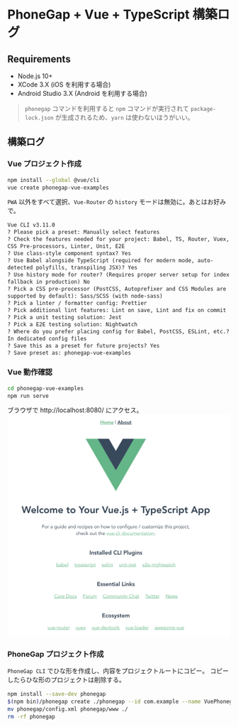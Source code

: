 # PhoneGap + Vue + TypeScript 構築ログ

## Requirements

- Node.js 10+
- XCode 3.X (iOS を利用する場合)
- Android Studio 3.X (Android を利用する場合)

> `phonegap` コマンドを利用すると `npm` コマンドが実行されて `package-lock.json` が生成されるため、`yarn` は使わないほうがいい。

## 構築ログ

### Vue プロジェクト作成

```bash
npm install --global @vue/cli
vue create phonegap-vue-examples
```

`PWA` 以外をすべて選択、`Vue-Router` の `history` モードは無効に。あとはお好みで。

```console
Vue CLI v3.11.0
? Please pick a preset: Manually select features
? Check the features needed for your project: Babel, TS, Router, Vuex, CSS Pre-processors, Linter, Unit, E2E
? Use class-style component syntax? Yes
? Use Babel alongside TypeScript (required for modern mode, auto-detected polyfills, transpiling JSX)? Yes
? Use history mode for router? (Requires proper server setup for index fallback in production) No
? Pick a CSS pre-processor (PostCSS, Autoprefixer and CSS Modules are supported by default): Sass/SCSS (with node-sass)
? Pick a linter / formatter config: Prettier
? Pick additional lint features: Lint on save, Lint and fix on commit
? Pick a unit testing solution: Jest
? Pick a E2E testing solution: Nightwatch
? Where do you prefer placing config for Babel, PostCSS, ESLint, etc.? In dedicated config files
? Save this as a preset for future projects? Yes
? Save preset as: phonegap-vue-examples
```

### Vue 動作確認

```bash
cd phonegap-vue-examples
npm run serve
```

ブラウザで http://localhost:8080/ にアクセス。
![Vue + TypeScript](./vue-ts.png)

### PhoneGap プロジェクト作成

`PhoneGap CLI` でひな形を作成し、内容をプロジェクトルートにコピー。
コピーしたらひな形のプロジェクトは削除する。

```bash
npm install --save-dev phonegap
$(npm bin)/phonegap create ./phonegap --id com.example --name VuePhonegap
mv phonegap/config.xml phonegap/www ./
rm -rf phonegap
```
